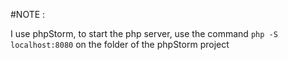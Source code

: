 #NOTE :

I use phpStorm, to start the php server, use the command `php -S localhost:8080` on the folder of the phpStorm project
